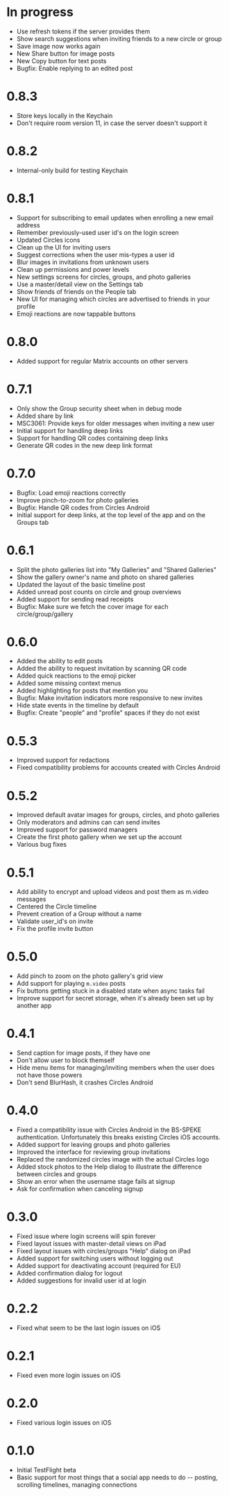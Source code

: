 # In progress
* Use refresh tokens if the server provides them
* Show search suggestions when inviting friends to a new circle or group
* Save image now works again
* New Share button for image posts
* New Copy button for text posts
* Bugfix: Enable replying to an edited post

# 0.8.3
* Store keys locally in the Keychain
* Don't require room version 11, in case the server doesn't support it

# 0.8.2
* Internal-only build for testing Keychain

# 0.8.1
* Support for subscribing to email updates when enrolling a new email address
* Remember previously-used user id's on the login screen
* Updated Circles icons
* Clean up the UI for inviting users
* Suggest corrections when the user mis-types a user id
* Blur images in invitations from unknown users
* Clean up permissions and power levels
* New settings screens for circles, groups, and photo galleries
* Use a master/detail view on the Settings tab
* Show friends of friends on the People tab
* New UI for managing which circles are advertised to friends in your profile
* Emoji reactions are now tappable buttons

# 0.8.0
* Added support for regular Matrix accounts on other servers

# 0.7.1
* Only show the Group security sheet when in debug mode
* Added share by link
* MSC3061: Provide keys for older messages when inviting a new user
* Initial support for handling deep links
* Support for handling QR codes containing deep links
* Generate QR codes in the new deep link format

# 0.7.0
* Bugfix: Load emoji reactions correctly
* Improve pinch-to-zoom for photo galleries
* Bugfix: Handle QR codes from Circles Android
* Initial support for deep links, at the top level of the app and on the Groups tab

# 0.6.1
* Split the photo galleries list into "My Galleries" and "Shared Galleries"
* Show the gallery owner's name and photo on shared galleries
* Updated the layout of the basic timeline post
* Added unread post counts on circle and group overviews
* Added support for sending read receipts
* Bugfix: Make sure we fetch the cover image for each circle/group/gallery

# 0.6.0
* Added the ability to edit posts
* Added the ability to request invitation by scanning QR code
* Added quick reactions to the emoji picker
* Added some missing context menus
* Added highlighting for posts that mention you
* Bugfix: Make invitation indicators more responsive to new invites
* Hide state events in the timeline by default
* Bugfix: Create "people" and "profile" spaces if they do not exist

# 0.5.3
* Improved support for redactions
* Fixed compatibility problems for accounts created with Circles Android

# 0.5.2
* Improved default avatar images for groups, circles, and photo galleries
* Only moderators and admins can can send invites
* Improved support for password managers
* Create the first photo gallery when we set up the account
* Various bug fixes

# 0.5.1
* Add ability to encrypt and upload videos and post them as m.video messages
* Centered the Circle timeline
* Prevent creation of a Group without a name
* Validate user_id's on invite
* Fix the profile invite button

# 0.5.0
* Add pinch to zoom on the photo gallery's grid view
* Add support for playing `m.video` posts
* Fix buttons getting stuck in a disabled state when async tasks fail
* Improve support for secret storage, when it's already been set up by another app

# 0.4.1
* Send caption for image posts, if they have one
* Don't allow user to block themself
* Hide menu items for managing/inviting members when the user does not have those powers
* Don't send BlurHash, it crashes Circles Android

# 0.4.0
* Fixed a compatibility issue with Circles Android in the BS-SPEKE authentication.  Unfortunately this breaks existing Circles iOS accounts.
* Added support for leaving groups and photo galleries
* Improved the interface for reviewing group invitations
* Replaced the randomized circles image with the actual Circles logo
* Added stock photos to the Help dialog to illustrate the difference between circles and groups
* Show an error when the username stage fails at signup
* Ask for confirmation when canceling signup

# 0.3.0
* Fixed issue where login screens will spin forever
* Fixed layout issues with master-detail views on iPad
* Fixed layout issues with circles/groups "Help" dialog on iPad
* Added support for switching users without logging out
* Added support for deactivating account (required for EU)
* Added confirmation dialog for logout
* Added suggestions for invalid user id at login

# 0.2.2
* Fixed what seem to be the last login issues on iOS

# 0.2.1
* Fixed even more login issues on iOS

# 0.2.0
* Fixed various login issues on iOS

# 0.1.0
* Initial TestFlight beta
* Basic support for most things that a social app needs to do -- posting, scrolling timelines, managing connections

